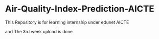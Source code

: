 # Air-Quality-Index-Prediction-AICTE
This Repository is for learning internship under edunet AICTE

and The 3rd week upload is done
